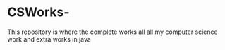 CSWorks-
========

This repository is where the complete works all all my computer science work and extra works in java
